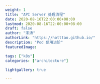 ```yaml
---
weight: 1
title: "API Server 处理流程"
date: 2020-08-16T22:00:00+08:00
lastmod: 2020-08-16T22:00:00+08:00
draft: false
author: "宋涛"
authorLink: "https://hotttao.github.io/"
description: "Pod 使用进阶"
featuredImage: 

tags: ["k8s"]
categories: ["architecture"]

lightgallery: true

---
```


